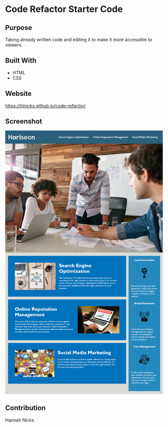 # Code Refactor Starter Code

## Purpose
Taking already written code and editing it to make it more accessible to viewers.

## Built With
* HTML
* CSS

## Website
https://hlnicks.github.io/code-refactor/

## Screenshot
![ScreenShot](https://raw.githubusercontent.com/hlnicks/code-refactor/main/assets/images/screenshot.png)

## Contribution
Hannah Nicks